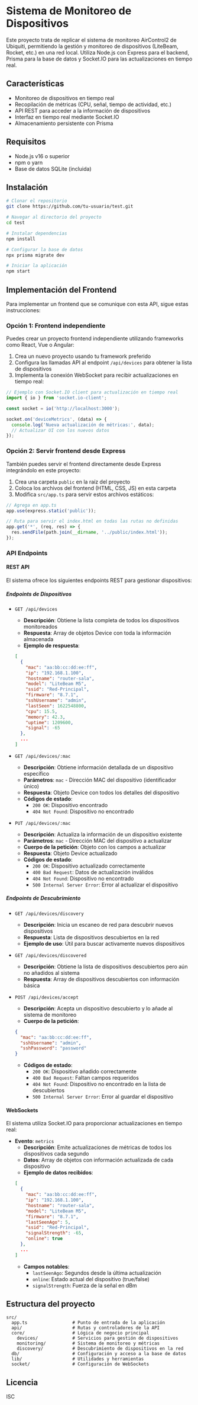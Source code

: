 # Sistema de Monitoreo de Dispositivos

Este proyecto trata de replicar el sistema de monitoreo AirControl2 de Ubiquiti, permitiendo la gestión y monitoreo de dispositivos (LiteBeam, Rocket, etc.) en una red local. Utiliza Node.js con Express para el backend, Prisma para la base de datos y Socket.IO para las actualizaciones en tiempo real.
## Características

- Monitoreo de dispositivos en tiempo real
- Recopilación de métricas (CPU, señal, tiempo de actividad, etc.)
- API REST para acceder a la información de dispositivos
- Interfaz en tiempo real mediante Socket.IO
- Almacenamiento persistente con Prisma

## Requisitos

- Node.js v16 o superior
- npm o yarn
- Base de datos SQLite (incluida)

## Instalación

```bash
# Clonar el repositorio
git clone https://github.com/tu-usuario/test.git

# Navegar al directorio del proyecto
cd test

# Instalar dependencias
npm install

# Configurar la base de datos
npx prisma migrate dev

# Iniciar la aplicación
npm start
```

## Implementación del Frontend

Para implementar un frontend que se comunique con esta API, sigue estas instrucciones:

### Opción 1: Frontend independiente

Puedes crear un proyecto frontend independiente utilizando frameworks como React, Vue o Angular:

1. Crea un nuevo proyecto usando tu framework preferido
2. Configura las llamadas API al endpoint `/api/devices` para obtener la lista de dispositivos
3. Implementa la conexión WebSocket para recibir actualizaciones en tiempo real:

```javascript
// Ejemplo con Socket.IO client para actualización en tiempo real
import { io } from 'socket.io-client';

const socket = io('http://localhost:3000');

socket.on('deviceMetrics', (data) => {
  console.log('Nueva actualización de métricas:', data);
  // Actualizar UI con los nuevos datos
});
```

### Opción 2: Servir frontend desde Express

También puedes servir el frontend directamente desde Express integrándolo en este proyecto:

1. Crea una carpeta `public` en la raíz del proyecto
2. Coloca los archivos del frontend (HTML, CSS, JS) en esta carpeta
3. Modifica `src/app.ts` para servir estos archivos estáticos:

```typescript
// Agrega en app.ts
app.use(express.static('public'));

// Ruta para servir el index.html en todas las rutas no definidas
app.get('*', (req, res) => {
  res.sendFile(path.join(__dirname, '../public/index.html'));
});
```

### API Endpoints

#### REST API

El sistema ofrece los siguientes endpoints REST para gestionar dispositivos:

##### Endpoints de Dispositivos

- `GET /api/devices`
  - **Descripción**: Obtiene la lista completa de todos los dispositivos monitoreados
  - **Respuesta**: Array de objetos Device con toda la información almacenada
  - **Ejemplo de respuesta**:
  ```json
  [
    {
      "mac": "aa:bb:cc:dd:ee:ff",
      "ip": "192.168.1.100",
      "hostname": "router-sala",
      "model": "LiteBeam M5",
      "ssid": "Red-Principal",
      "firmware": "8.7.1",
      "sshUsername": "admin",
      "lastSeen": 1622548800,
      "cpu": 15.5,
      "memory": 42.3,
      "uptime": 1209600,
      "signal": -65
    },
    ...
  ]
  ```

- `GET /api/devices/:mac`
  - **Descripción**: Obtiene información detallada de un dispositivo específico
  - **Parámetros**: `mac` - Dirección MAC del dispositivo (identificador único)
  - **Respuesta**: Objeto Device con todos los detalles del dispositivo
  - **Códigos de estado**:
    - `200 OK`: Dispositivo encontrado
    - `404 Not Found`: Dispositivo no encontrado

- `PUT /api/devices/:mac`
  - **Descripción**: Actualiza la información de un dispositivo existente
  - **Parámetros**: `mac` - Dirección MAC del dispositivo a actualizar
  - **Cuerpo de la petición**: Objeto con los campos a actualizar
  - **Respuesta**: Objeto Device actualizado
  - **Códigos de estado**:
    - `200 OK`: Dispositivo actualizado correctamente
    - `400 Bad Request`: Datos de actualización inválidos
    - `404 Not Found`: Dispositivo no encontrado
    - `500 Internal Server Error`: Error al actualizar el dispositivo

##### Endpoints de Descubrimiento

- `GET /api/devices/discovery`
  - **Descripción**: Inicia un escaneo de red para descubrir nuevos dispositivos
  - **Respuesta**: Lista de dispositivos descubiertos en la red
  - **Ejemplo de uso**: Útil para buscar activamente nuevos dispositivos

- `GET /api/devices/discovered`
  - **Descripción**: Obtiene la lista de dispositivos descubiertos pero aún no añadidos al sistema
  - **Respuesta**: Array de dispositivos descubiertos con información básica

- `POST /api/devices/accept`
  - **Descripción**: Acepta un dispositivo descubierto y lo añade al sistema de monitoreo
  - **Cuerpo de la petición**:
  ```json
  {
    "mac": "aa:bb:cc:dd:ee:ff",
    "sshUsername": "admin",
    "sshPassword": "password"
  }
  ```
  - **Códigos de estado**:
    - `200 OK`: Dispositivo añadido correctamente
    - `400 Bad Request`: Faltan campos requeridos
    - `404 Not Found`: Dispositivo no encontrado en la lista de descubiertos
    - `500 Internal Server Error`: Error al guardar el dispositivo

#### WebSockets

El sistema utiliza Socket.IO para proporcionar actualizaciones en tiempo real:

- **Evento**: `metrics`
  - **Descripción**: Emite actualizaciones de métricas de todos los dispositivos cada segundo
  - **Datos**: Array de objetos con información actualizada de cada dispositivo
  - **Ejemplo de datos recibidos**:
  ```json
  [
    {
      "mac": "aa:bb:cc:dd:ee:ff",
      "ip": "192.168.1.100",
      "hostname": "router-sala",
      "model": "LiteBeam M5",
      "firmware": "8.7.1",
      "lastSeenAgo": 5,
      "ssid": "Red-Principal",
      "signalStrength": -65,
      "online": true
    },
    ...
  ]
  ```
  - **Campos notables**:
    - `lastSeenAgo`: Segundos desde la última actualización
    - `online`: Estado actual del dispositivo (true/false)
    - `signalStrength`: Fuerza de la señal en dBm

## Estructura del proyecto

```
src/
  app.ts                 # Punto de entrada de la aplicación
  api/                   # Rutas y controladores de la API
  core/                  # Lógica de negocio principal
    devices/             # Servicios para gestión de dispositivos
    monitoring/          # Sistema de monitoreo y métricas
    discovery/           # Descubrimiento de dispositivos en la red
  db/                    # Configuración y acceso a la base de datos
  lib/                   # Utilidades y herramientas
  socket/                # Configuración de WebSockets
```

## Licencia

ISC
